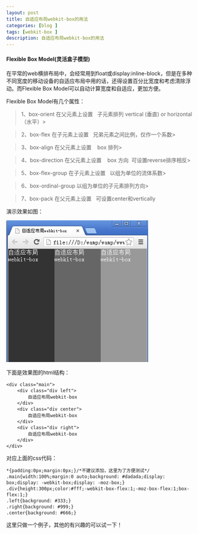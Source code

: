 ```yaml
---
layout: post
title: 自适应布局webkit-box的用法
categories: [blog ]
tags: [webkit-box ]
description: 自适应布局webkit-box的用法
---
```


#### Flexible Box Model(灵活盒子模型)

在平常的web横排布局中，会经常用到float或display:inline-block，但是在多种不同宽度的移动设备的自适应布局中用的话，还得设置百分比宽度和考虑清除浮动。而Flexible Box Model可以自动计算宽度和自适应，更加方便。

Flexible Box Model有几个属性：

> 1、box-orient 在父元素上设置   子元素排列 vertical (垂直) or horizontal（水平）> 

> 2、box-flex 在子元素上设置   兄弟元素之间比例，仅作一个系数> 

> 3、box-align 在父元素上设置    box 排列> 

> 4、box-direction 在父元素上设置    box 方向  可设置reverse排序相反> 

> 5、box-flex-group 在子元素上设置   以组为单位的流体系数> 

> 6、box-ordinal-group 以组为单位的子元素排列方向> 

> 7、box-pack 在父元素上设置   可设置center和vertically


演示效果如图：

![](../img/uploads/2013/01/XB3PFC1S0T_UH8ZIK5T.jpg)


下面是效果图的html结构：

	<div class="main">
	    <div class="div left">
	        自适应布局webkit-box
	    </div>
	    <div class="div center">
	        自适应布局webkit-box
	    </div>
	    <div class="div right">
	        自适应布局webkit-box
	    </div>
	</div>


对应上面的css代码：

	*{padding:0px;margin:0px;}/*不建议添加，这里为了方便测试*/
	.main{width:100%;margin:0 auto;background: #dadada;display: box;display: -webkit-box;display: -moz-box;}
	.div{height:300px;color:#fff;-webkit-box-flex:1;-moz-box-flex:1;box-flex:1;}
	.left{background: #333;}
	.right{background: #999;}
	.center{background: #666;}


这里只做一个例子，其他的有兴趣的可以试一下！